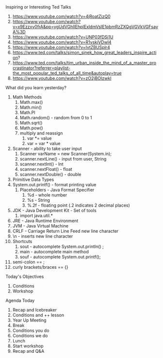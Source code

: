 Inspiring or Interesting Ted Talks


1. https://www.youtube.com/watch?v=4jRoatZizQ0
2. https://www.youtube.com/watch?v=x9Ezzxy0frA&pp=ygUdVGhlIEhpIExldmVsIE1pbmRzZXQgVGVkVGFsayA%3D
3. https://www.youtube.com/watch?v=UNP03fDSj1U
4. https://www.youtube.com/watch?v=R1vskiVDwl4
5. https://www.youtube.com/watch?v=IvtZBUSplr4
6. https://www.ted.com/talks/simon_sinek_how_great_leaders_inspire_action?
7. https://www.ted.com/talks/tim_urban_inside_the_mind_of_a_master_procrastinator?referrer=playlist-the_most_popular_ted_talks_of_all_time&autoplay=true
8. https://www.youtube.com/watch?v=zO2jBOIzwkI

What did you learn yesterday?

1. Math Methods
   1. Math.max()
   2. Math.min()
   3. Math.PI
   4. Math.random() - random from 0 to 1
   5. Math.sqrt()
   6. Math.pow()
   7. multiply and reassign
      1. var *= value
      2. var = var * value
2. Scanner - ability to take user input
   1. Scanner varName = new Scanner(System.in);
   2. scanner.nextLine() - input from user, String
   3. scanner.nextInt() - Int
   4. scanner.nextFloat() - float
   5. scanner.nextDouble() - double
3. Primitive Data Types
4. System.out.printf() - format printing value
   1. Placeholders - Java Format Specifier
      1. %d - whole number
      2. %s - String
      3. %.2f - floating point (.2 indicates 2 decimal places)
5. JDK - Java Development Kit - Set of tools
   1. import java.util.*
6. JRE - Java Runtime Environment
7. JVM - Java Virtual Machine
8. CRLF - Carriage Return Line Feed new line character
9.  \n - inserts new line character
10. Shortcuts
    1.  sout - autocomplete System.out.println() ;
    2.  main - autocomplete main method
    3.  souf - autocomplete System.out.printf();
11. semi-colon == ;
12. curly brackets/braces == {}


Today's Objectives

1. Conditions
2. Workshop

Agenda Today

1. Recap and Icebreaker
2. Conditions and ++ lesson
3. Year Up Meeting
4. Break
5. Conditions you do
6. Conditions we do
7. Lunch
8. Start workshop
9. Recap and Q&A